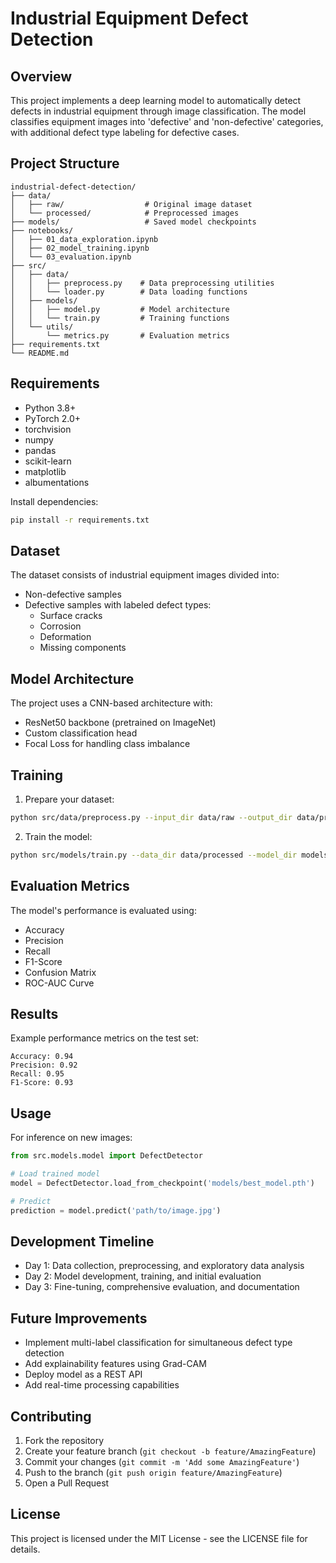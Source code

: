 # Industrial Equipment Defect Detection

## Overview
This project implements a deep learning model to automatically detect defects in industrial equipment through image classification. The model classifies equipment images into 'defective' and 'non-defective' categories, with additional defect type labeling for defective cases.

## Project Structure
```
industrial-defect-detection/
├── data/
│   ├── raw/                  # Original image dataset
│   └── processed/            # Preprocessed images
├── models/                   # Saved model checkpoints
├── notebooks/               
│   ├── 01_data_exploration.ipynb
│   ├── 02_model_training.ipynb
│   └── 03_evaluation.ipynb
├── src/
│   ├── data/
│   │   ├── preprocess.py    # Data preprocessing utilities
│   │   └── loader.py        # Data loading functions
│   ├── models/
│   │   ├── model.py         # Model architecture
│   │   └── train.py         # Training functions
│   └── utils/
│       └── metrics.py       # Evaluation metrics
├── requirements.txt
└── README.md
```

## Requirements
- Python 3.8+
- PyTorch 2.0+
- torchvision
- numpy
- pandas
- scikit-learn
- matplotlib
- albumentations

Install dependencies:
```bash
pip install -r requirements.txt
```

## Dataset
The dataset consists of industrial equipment images divided into:
- Non-defective samples
- Defective samples with labeled defect types:
  - Surface cracks
  - Corrosion
  - Deformation
  - Missing components

## Model Architecture
The project uses a CNN-based architecture with:
- ResNet50 backbone (pretrained on ImageNet)
- Custom classification head
- Focal Loss for handling class imbalance

## Training
1. Prepare your dataset:
```bash
python src/data/preprocess.py --input_dir data/raw --output_dir data/processed
```

2. Train the model:
```bash
python src/models/train.py --data_dir data/processed --model_dir models
```

## Evaluation Metrics
The model's performance is evaluated using:
- Accuracy
- Precision
- Recall
- F1-Score
- Confusion Matrix
- ROC-AUC Curve

## Results
Example performance metrics on the test set:
```
Accuracy: 0.94
Precision: 0.92
Recall: 0.95
F1-Score: 0.93
```

## Usage
For inference on new images:
```python
from src.models.model import DefectDetector

# Load trained model
model = DefectDetector.load_from_checkpoint('models/best_model.pth')

# Predict
prediction = model.predict('path/to/image.jpg')
```

## Development Timeline
- Day 1: Data collection, preprocessing, and exploratory data analysis
- Day 2: Model development, training, and initial evaluation
- Day 3: Fine-tuning, comprehensive evaluation, and documentation

## Future Improvements
- Implement multi-label classification for simultaneous defect type detection
- Add explainability features using Grad-CAM
- Deploy model as a REST API
- Add real-time processing capabilities

## Contributing
1. Fork the repository
2. Create your feature branch (`git checkout -b feature/AmazingFeature`)
3. Commit your changes (`git commit -m 'Add some AmazingFeature'`)
4. Push to the branch (`git push origin feature/AmazingFeature`)
5. Open a Pull Request

## License
This project is licensed under the MIT License - see the LICENSE file for details.
